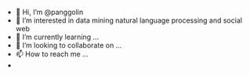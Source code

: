 - 👋 Hi, I’m @panggolin
- 👀 I’m interested in data mining natural language processing and social web
- 🌱 I’m currently learning ...
- 💞️ I’m looking to collaborate on ...
- 📫 How to reach me ...
-

<!---
panggolin/panggolin is a ✨ special ✨ repository because its `README.md` (this file) appears on your GitHub profile.
You can click the Preview link to take a look at your changes.
--->
